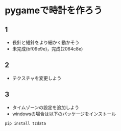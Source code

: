 # pygameで時計を作ろう
## 1
- 長針と短針をより細かく動かそう
- 未完成(bf09e9e)，完成(2064c8e)
## 2
- テクスチャを変更しよう
## 3
- タイムゾーンの設定を追加しよう
- windowsの場合は以下のパッケージをインストール
```
pip install tzdata
```
